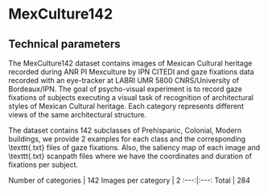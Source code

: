 # MexCulture142

## Technical parameters

The MexCulture142 dataset contains images of Mexican Cultural heritage recorded during ANR PI Mexculture by IPN CITEDI and gaze fixations data recorded with an eye-tracker at LABRI UMR 5800 CNRS/University of Bordeaux/IPN. The goal of psycho-visual experiment is to record gaze fixations of subjects executing a visual task of recognition of architectural styles of Mexican Cultural heritage. Each category represents different views of the same architectural structure.

The dataset contains 142 subclasses of Prehispanic, Colonial, Modern buildings, we provide 2 examples for each class and the corresponding \texttt{.txt} files of gaze fixations. Also, the saliency map of each image and \texttt{.txt} scanpath files where we have the coordinates and duration of fixations per subject.


Number of categories | 142
Images per category  | 2
:---:|:---:
Total | 284
